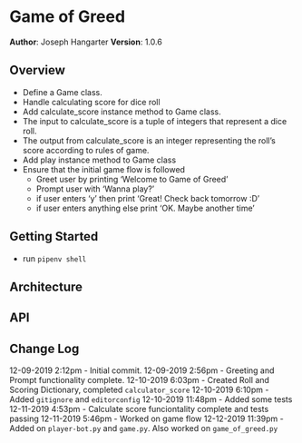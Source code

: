 # Game of Greed

**Author**: Joseph Hangarter
**Version**: 1.0.6

## Overview
* Define a Game class.
* Handle calculating score for dice roll
* Add calculate_score instance method to Game class.
* The input to calculate_score is a tuple of integers that represent a dice roll.
* The output from calculate_score is an integer representing the roll’s score according to rules of game.
* Add play instance method to Game class
* Ensure that the initial game flow is followed
    * Greet user by printing ‘Welcome to Game of Greed’
    * Prompt user with ‘Wanna play?’
    * if user enters ‘y’ then print ‘Great! Check back tomorrow :D’
    * if user enters anything else print ‘OK. Maybe another time’

## Getting Started
* run `pipenv shell`

## Architecture
<!-- Provide a detailed description of the application design. What technologies (languages, libraries, etc) you're using, and any other relevant design information. This is also an area which you can include any visuals; flow charts, example usage gifs, screen captures, etc.-->

## API
<!-- Provide detailed instructions for your applications usage. This should include any methods or endpoints available to the user/client/developer. Each section should be formatted to provide clear syntax for usage, example calls including input data requirements and options, and example responses or return values. -->

## Change Log
12-09-2019 2:12pm - Initial commit.
12-09-2019 2:56pm - Greeting and Prompt functionality complete.
12-10-2019 6:03pm - Created Roll and Scoring Dictionary, completed `calculator_score`
12-10-2019 6:10pm - Added `gitignore` and `editorconfig`
12-10-2019 11:48pm - Added some tests
12-11-2019 4:53pm - Calculate score funciontality complete and tests passing
12-11-2019 5:46pm - Worked on game flow
12-12-2019 11:39pm - Added on `player-bot.py` and `game.py`. Also worked on `game_of_greed.py`